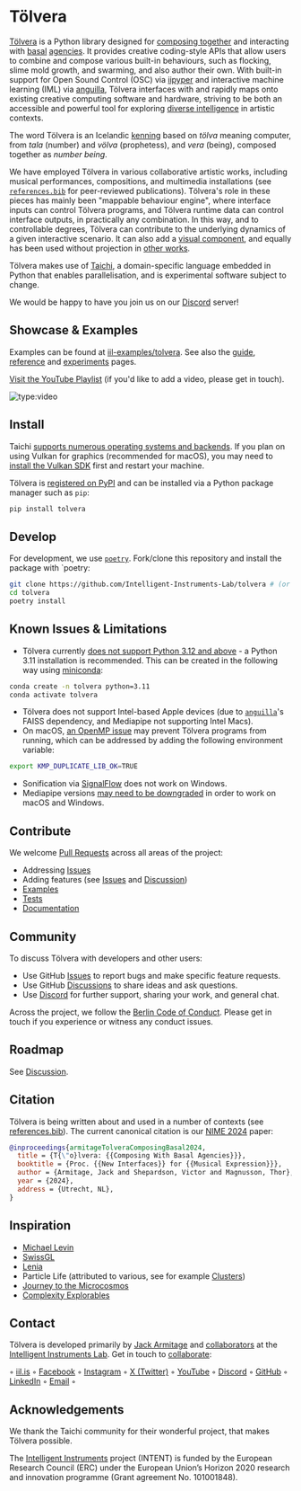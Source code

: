 # Tölvera

[Tölvera](https://tolvera.is) is a Python library designed for [composing together](https://arxiv.org/abs/2303.06777) and interacting with [basal](https://royalsocietypublishing.org/doi/full/10.1098/rstb.2019.0750) [agencies](https://link.springer.com/article/10.1007/s00018-023-04790-z). 
It provides creative coding-style APIs that allow users to combine and compose various built-in behaviours, such as flocking, slime mold growth, and swarming, and also author their own. 
With built-in support for Open Sound Control (OSC) via [iipyper](https://github.com/Intelligent-Instruments-Lab/iipyper) and interactive machine learning (IML) via [anguilla](https://github.com/Intelligent-Instruments-Lab/anguilla), Tölvera interfaces with and rapidly maps onto existing creative computing software and hardware, striving to be both an accessible and powerful tool for exploring [diverse intelligence](https://www.frontiersin.org/articles/10.3389/fnsys.2022.768201/full) in artistic contexts.

The word Tölvera is an Icelandic [kenning](https://en.wikipedia.org/wiki/Kenning) based on _tölva_ meaning computer, from _tala_ (number) and _völva_ (prophetess), and _vera_ (being), composed together as _number being_.

We have employed Tölvera in various collaborative artistic works, including musical performances, compositions, and multimedia installations (see [`references.bib`](https://github.com/Intelligent-Instruments-Lab/tolvera/blob/main/references.bib) for peer-reviewed publications).
Tölvera's role in these pieces has mainly been "mappable behaviour engine", where interface inputs can control Tölvera programs, and Tölvera runtime data can control interface outputs, in practically any combination.
In this way, and to controllable degrees, Tölvera can contribute to the underlying dynamics of a given interactive scenario.
It can also add a [visual component](https://www.youtube.com/watch?v=W2c8vFmdANY), and equally has been used without projection in [other works](https://marcodonnarumma.com/works/ex-silens/).

Tölvera makes use of [Taichi](https://www.taichi-lang.org/), a domain-specific language embedded in Python that enables parallelisation, and is experimental software subject to change.

We would be happy to have you join us on our [Discord](https://discord.gg/ER7tWds9vM) server!

## Showcase & Examples

Examples can be found at [iil-examples/tolvera](https://github.com/Intelligent-Instruments-Lab/iil-examples/tree/main/tolvera).
See also the [guide](https://intelligent-instruments-lab.github.io/tolvera/guide), [reference](https://intelligent-instruments-lab.github.io/tolvera/reference) and [experiments](https://intelligent-instruments-lab.github.io/tolvera/experiments) pages.

[Visit the YouTube Playlist](https://www.youtube.com/embed/ahSXjnYHZLU?&list=PL8bdQleKUA1vNez5gw-pfQB21Q1-vHn3x) (if you'd like to add a video, please get in touch).

![type:video](https://www.youtube.com/embed/ahSXjnYHZLU?&list=PL8bdQleKUA1vNez5gw-pfQB21Q1-vHn3x)

<!-- [![](assets/images/tolvera.jpg)](https://www.youtube.com/watch?v=ahSXjnYHZLU&list=PL8bdQleKUA1vNez5gw-pfQB21Q1-vHn3x&pp=gAQBiAQB) -->

## Install

Taichi [supports numerous operating systems and backends](https://docs.taichi-lang.org/docs/hello_world#supported-systems-and-backends).
If you plan on using Vulkan for graphics (recommended for macOS), you may need to [install the Vulkan SDK](https://docs.taichi-lang.org/docs/hello_world#supported-systems-and-backends) first and restart your machine.

Tölvera is [registered on PyPI](https://pypi.org/project/tolvera) and can be installed via a Python package manager such as `pip`:

```sh
pip install tolvera
```

## Develop

For development, we use [`poetry`](https://python-poetry.org/).
Fork/clone this repository and install the package with `poetry:

```sh
git clone https://github.com/Intelligent-Instruments-Lab/tolvera # (or clone your own fork)
cd tolvera
poetry install
```

## Known Issues & Limitations

- Tölvera currently [does not support Python 3.12 and above](https://github.com/taichi-dev/taichi/issues/8365) - a Python 3.11 installation is recommended.
This can be created in the following way using [miniconda](https://docs.anaconda.com/free/miniconda/index.html):
```sh
conda create -n tolvera python=3.11
conda activate tolvera
```
- Tölvera does not support Intel-based Apple devices (due to [`anguilla`](https://github.com/Intelligent-Instruments-Lab/anguilla)'s FAISS dependency, and Mediapipe not supporting Intel Macs).
- On macOS, [an OpenMP issue](https://github.com/pytorch/pytorch/issues/78490) may prevent Tölvera programs from running, which can be addressed by adding the following environment variable:
```sh
export KMP_DUPLICATE_LIB_OK=TRUE
```
- Sonification via [SignalFlow](https://signalflow.dev) does not work on Windows.
- Mediapipe versions [may need to be downgraded](https://github.com/google/mediapipe/issues/5168) in order to work on macOS and Windows.

## Contribute

We welcome [Pull Requests](https://github.com/Intelligent-Instruments-Lab/tolvera/pulls) across all areas of the project:

- Addressing [Issues](https://github.com/Intelligent-Instruments-Lab/tolvera/issues)
- Adding features (see [Issues](https://github.com/Intelligent-Instruments-Lab/tolvera/issues) and [Discussion](https://github.com/Intelligent-Instruments-Lab/tolvera/discussion))
- [Examples](https://github.com/Intelligent-Instruments-Lab/iil-examples/tolvera)
- [Tests](https://github.com/Intelligent-Instruments-Lab/tolvera/tests)
- [Documentation](https://github.com/Intelligent-Instruments-Lab/tolvera/docs)

## Community

To discuss Tölvera with developers and other users:

- Use GitHub [Issues](https://github.com/Intelligent-Instruments-Lab/tolvera/issues) to report bugs and make specific feature requests.
- Use GitHub [Discussions](https://github.com/Intelligent-Instruments-Lab/tolvera/discussions) to share ideas and ask questions.
- Use [Discord](https://discord.gg/ER7tWds9vM) for further support, sharing your work, and general chat.

Across the project, we follow the [Berlin Code of Conduct](https://berlincodeofconduct.org/). 
Please get in touch if you experience or witness any conduct issues.

## Roadmap

See [Discussion](https://github.com/Intelligent-Instruments-Lab/tolvera/discussion).

## Citation

Tölvera is being written about and used in a number of contexts (see [references.bib](https://github.com/Intelligent-Instruments-Lab/tolvera/blob/main/references.bib)).
The current canonical citation is our [NIME 2024](https://www.nime2024.org/) paper:

```bibtex
@inproceedings{armitageTolveraComposingBasal2024,
  title = {T{\"o}lvera: {{Composing With Basal Agencies}}},
  booktitle = {Proc. {{New Interfaces}} for {{Musical Expression}}},
  author = {Armitage, Jack and Shepardson, Victor and Magnusson, Thor},
  year = {2024},
  address = {Utrecht, NL},
}
```

## Inspiration

- [Michael Levin](https://en.wikipedia.org/wiki/Michael_Levin_(biologist))
- [SwissGL](https://swiss.gl)
- [Lenia](https://chakazul.github.io/lenia.html)
- Particle Life (attributed to various, see for example [Clusters](https://www.ventrella.com/Clusters/))
- [Journey to the Microcosmos](https://www.youtube.com/@journeytomicro)
- [Complexity Explorables](https://www.complexity-explorables.org/)

## Contact

Tölvera is developed primarily by [Jack Armitage](https://jackarmitage.com) and [collaborators](https://iil.is/people) at the [Intelligent Instruments Lab](https://iil.is/about). 
Get in touch to [collaborate](https://iil.is/collaborate):

 ◦ <a href="https://iil.is" target="_blank" title="Intelligent Instrumets Lab">iil.is</a> ◦ 
<a href="https://facebook.com/intelligentinstrumentslab" target="_blank" title="facebook.com">Facebook</a> ◦ 
<a href="https://instagram.com/intelligentinstruments" target="_blank" title="instagram.com">Instagram</a> ◦ 
<a href="https://x.com/_iil_is" target="_blank" title="x.com">X (Twitter)</a> ◦ 
<a href="https://youtube.com/@IntelligentInstruments" target="_blank" title="youtube.com">YouTube</a> ◦ 
<a href="https://discord.gg/fY9GYMebtJ" target="_blank" title="discord.gg">Discord</a> ◦ 
<a href="https://github.com/intelligent-instruments-lab" target="_blank" title="github.com">GitHub</a> ◦ 
<a href="https://www.linkedin.com/company/intelligent-instruments-lab" target="_blank" title="www.linkedin.com">LinkedIn</a> ◦ 
<a href="mailto:jack@hi.is" target="_blank" title="">Email</a> ◦ 

## Acknowledgements

We thank the Taichi community for their wonderful project, that makes Tölvera possible.

The [Intelligent Instruments](https://iil.is) project (INTENT) is funded by the European Research Council (ERC) under the European Union’s Horizon 2020 research and innovation programme (Grant agreement No. 101001848).
